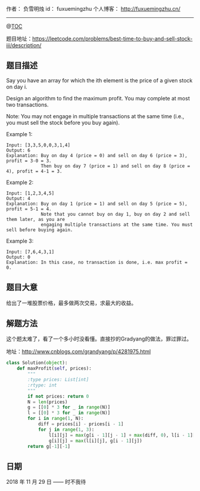 
作者： 负雪明烛
id：	fuxuemingzhu
个人博客：	http://fuxuemingzhu.cn/

---
@[TOC](目录)


题目地址：https://leetcode.com/problems/best-time-to-buy-and-sell-stock-iii/description/


## 题目描述

Say you have an array for which the ith element is the price of a given stock on day i.

Design an algorithm to find the maximum profit. You may complete at most two transactions.

Note: You may not engage in multiple transactions at the same time (i.e., you must sell the stock before you buy again).

Example 1:

    Input: [3,3,5,0,0,3,1,4]
    Output: 6
    Explanation: Buy on day 4 (price = 0) and sell on day 6 (price = 3), profit = 3-0 = 3.
                 Then buy on day 7 (price = 1) and sell on day 8 (price = 4), profit = 4-1 = 3.

Example 2:

    Input: [1,2,3,4,5]
    Output: 4
    Explanation: Buy on day 1 (price = 1) and sell on day 5 (price = 5), profit = 5-1 = 4.
                 Note that you cannot buy on day 1, buy on day 2 and sell them later, as you are
                 engaging multiple transactions at the same time. You must sell before buying again.

Example 3:

    Input: [7,6,4,3,1]
    Output: 0
    Explanation: In this case, no transaction is done, i.e. max profit = 0.


## 题目大意

给出了一堆股票价格，最多做两次交易，求最大的收益。

## 解题方法

这个题太难了，看了一个多小时没看懂。直接抄的Gradyang的做法，罪过罪过。

地址：http://www.cnblogs.com/grandyang/p/4281975.html

```python
class Solution(object):
    def maxProfit(self, prices):
        """
        :type prices: List[int]
        :rtype: int
        """
        if not prices: return 0
        N = len(prices)
        g = [[0] * 3 for _ in range(N)]
        l = [[0] * 3 for _ in range(N)]
        for i in range(1, N):
            diff = prices[i] - prices[i - 1]
            for j in range(1, 3):
                l[i][j] = max(g[i - 1][j - 1] + max(diff, 0), l[i - 1][j] + diff)
                g[i][j] = max(l[i][j], g[i - 1][j])
        return g[-1][-1]
```


## 日期

2018 年 11 月 29 日 —— 时不我待


  [1]: https://blog.csdn.net/fuxuemingzhu/article/details/83504437

